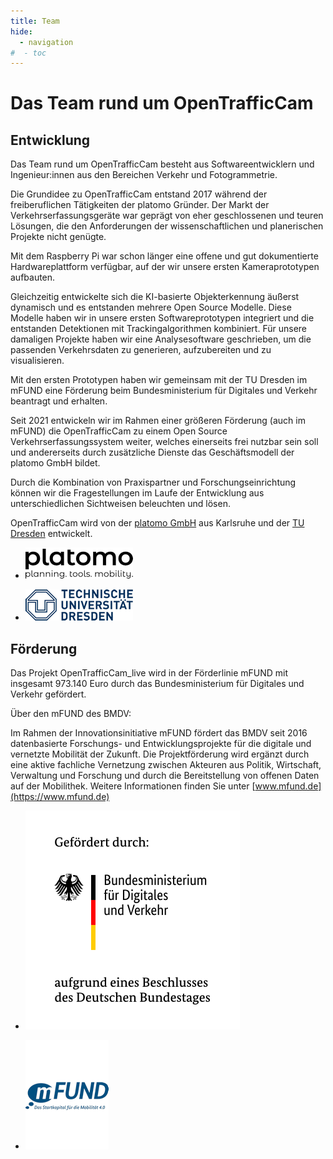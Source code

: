 ```yaml
---
title: Team
hide:
  - navigation
#  - toc
---
```


# Das Team rund um OpenTrafficCam

## Entwicklung

Das Team rund um OpenTrafficCam besteht aus Softwareentwicklern und Ingenieur:innen
aus den Bereichen Verkehr und Fotogrammetrie.

Die Grundidee zu OpenTrafficCam entstand 2017 während der freiberuflichen Tätigkeiten
der platomo Gründer.
Der Markt der Verkehrserfassungsgeräte war geprägt von eher geschlossenen
und teuren Lösungen, die den Anforderungen der wissenschaftlichen und 
planerischen Projekte nicht genügte.

Mit dem Raspberry Pi war schon länger eine offene und gut dokumentierte
Hardwareplattform verfügbar, auf der wir unsere ersten Kameraprototypen
aufbauten.

Gleichzeitig entwickelte sich die KI-basierte Objekterkennung äußerst dynamisch und
es entstanden mehrere Open Source Modelle.
Diese Modelle haben wir in unsere ersten Softwareprototypen integriert und
die entstanden Detektionen mit Trackingalgorithmen kombiniert.
Für unsere damaligen Projekte haben wir eine Analysesoftware geschrieben,
um die passenden Verkehrsdaten zu generieren, aufzubereiten und zu visualisieren.

Mit den ersten Prototypen haben wir gemeinsam mit der TU Dresden im mFUND
eine Förderung beim Bundesministerium für Digitales und Verkehr beantragt und erhalten.

Seit 2021 entwickeln wir im Rahmen einer größeren Förderung (auch im mFUND) die OpenTrafficCam
zu einem Open Source Verkehrserfassungssystem weiter, welches einerseits frei nutzbar sein soll
und andererseits durch zusätzliche Dienste das Geschäftsmodell der platomo GmbH bildet.

Durch die Kombination von Praxispartner und Forschungseinrichtung können wir die Fragestellungen
im Laufe der Entwicklung aus unterschiedlichen Sichtweisen beleuchten und lösen.

OpenTrafficCam wird von der [platomo GmbH](https://platomo.de/) aus Karlsruhe
und der [TU Dresden](https://tu-dresden.de/bu/verkehr/ivs/msp) entwickelt.


<div class="grid cards" markdown>

- ![platomo](assets/img/platomo_logo.png)

- ![TU Dresden](assets/img/tud_logo.png)

</div>

## Förderung

Das Projekt OpenTrafficCam_live wird in der Förderlinie mFUND mit
insgesamt 973.140 Euro durch das Bundesministerium für Digitales und Verkehr gefördert.

Über den mFUND des BMDV:

Im Rahmen der Innovationsinitiative mFUND fördert das BMDV seit 2016 datenbasierte Forschungs-
und Entwicklungsprojekte für die digitale und vernetzte Mobilität der Zukunft.
Die Projektförderung wird ergänzt durch eine aktive fachliche Vernetzung zwischen Akteuren
aus Politik, Wirtschaft, Verwaltung und Forschung und durch die Bereitstellung von offenen Daten
auf der Mobilithek. Weitere Informationen finden Sie unter [www.mfund.de](https://www.mfund.de)


<div class="grid cards" markdown>

- ![German Federal Ministry for Digital and Transport](assets/img/bmdv_logo.svg)

- ![mFUND](assets/img/mfund_logo.png)

</div>
